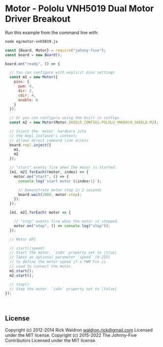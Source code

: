 <!--remove-start-->

# Motor - Pololu VNH5019 Dual Motor Driver Breakout

<!--remove-end-->








Run this example from the command line with:
```bash
node eg/motor-vnh5019.js
```


```javascript
const {Board, Motor} = require("johnny-five");
const board = new Board();

board.on("ready", () => {

  // You can configure with explicit pins settings
  const m1 = new Motor({
    pins: {
      pwm: 9,
      dir: 2,
      cdir: 4,
      enable: 6
    }
  });

  // Or you can configure using the built in configs
  const m2 = new Motor(Motor.SHIELD_CONFIGS.POLOLU_VNH5019_SHIELD.M2);

  // Inject the `motor` hardware into
  // the Repl instance's context;
  // allows direct command line access
  board.repl.inject({
    m1,
    m2
  });

  // "start" events fire when the motor is started.
  [m1, m2].forEach((motor, index) => {
    motor.on("start", () => {
      console.log(`start motor ${index+1}`);

      // Demonstrate motor stop in 2 seconds
      board.wait(2000, motor.stop);
    });
  });

  [m1, m2].forEach( motor => {

    // "stop" events fire when the motor is stopped.
    motor.on("stop", () => console.log("stop"));
  });

  // Motor API

  // start([speed)
  // Start the motor. `isOn` property set to |true|
  // Takes an optional parameter `speed` [0-255]
  // to define the motor speed if a PWM Pin is
  // used to connect the motor.
  m1.start();
  m2.start();

  // stop()
  // Stop the motor. `isOn` property set to |false|
});

```








&nbsp;

<!--remove-start-->

## License
Copyright (c) 2012-2014 Rick Waldron <waldron.rick@gmail.com>
Licensed under the MIT license.
Copyright (c) 2015-2022 The Johnny-Five Contributors
Licensed under the MIT license.

<!--remove-end-->
